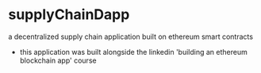 # supplyChainDapp
a decentralized supply chain application built on ethereum smart contracts <br /> 
 -  this application was built alongside the linkedin 'building an ethereum blockchain app' course

